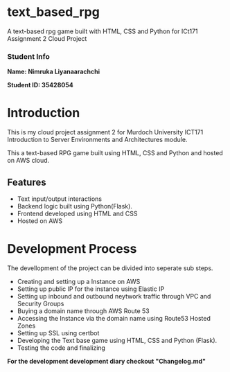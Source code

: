 # text_based_rpg
A text-based rpg game built with HTML, CSS and Python for ICt171 Assignment 2 Cloud Project

### Student Info
**Name: Nimruka Liyanaarachchi**


**Student ID: 35428054**

# Introduction
This is my cloud project assignment 2 for Murdoch University ICT171 Introduction to Server Environments and Architectures module.


This a text-based RPG game built using HTML, CSS and Python and hosted on AWS cloud.

## Features
- Text input/output interactions
- Backend logic built using Python(Flask).
- Frontend developed using HTML and CSS
- Hosted on AWS

# Development Process

The devellopment of the project can be divided into seperate sub steps.
- Creating and setting up a Instance on AWS
- Setting up public IP for the instance using Elastic IP
- Setting up inbound and outbound neytwork traffic through VPC and Security Groups
- Buying a domain name through AWS Route 53
- Accessing the Instance via the domain name using Route53 Hosted Zones
- Setting up SSL using certbot
- Developing the Text base game using HTML, CSS and Python (Flask).
- Testing the code and finalizing

**For the development development diary checkout "Changelog.md"**
